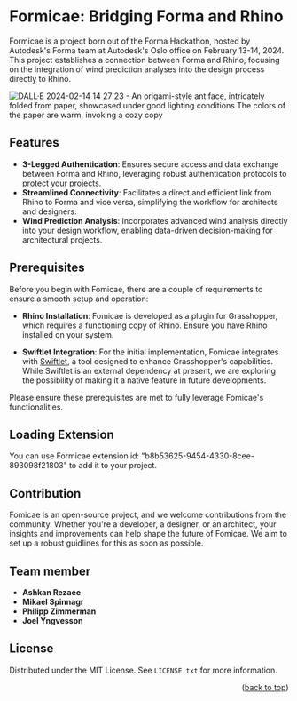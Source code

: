 # Formicae: Bridging Forma and Rhino

Formicae is a project born out of the Forma Hackathon, hosted by Autodesk's Forma team at Autodesk's Oslo office on February 13-14, 2024. This project establishes a connection between Forma and Rhino, focusing on the integration of wind prediction analyses into the design process directly to Rhino.

![DALL·E 2024-02-14 14 27 23 - An origami-style ant face, intricately folded from paper, showcased under good lighting conditions  The colors of the paper are warm, invoking a cozy  copy](https://github.com/OpenForma/Formicae/assets/101568776/38cd0955-e2b8-48f0-b6cc-a0da8b116220)

## Features

- **3-Legged Authentication**: Ensures secure access and data exchange between Forma and Rhino, leveraging robust authentication protocols to protect your projects.
- **Streamlined Connectivity**: Facilitates a direct and efficient link from Rhino to Forma and vice versa, simplifying the workflow for architects and designers.
- **Wind Prediction Analysis**: Incorporates advanced wind analysis directly into your design workflow, enabling data-driven decision-making for architectural projects.



## Prerequisites

Before you begin with Fomicae, there are a couple of requirements to ensure a smooth setup and operation:

- **Rhino Installation**: Fomicae is developed as a plugin for Grasshopper, which requires a functioning copy of Rhino. Ensure you have Rhino installed on your system.

- **Swiftlet Integration**: For the initial implementation, Fomicae integrates with [Swiftlet](https://www.food4rhino.com/en/app/swiftlet), a tool designed to enhance Grasshopper's capabilities. While Swiftlet is an external dependency at present, we are exploring the possibility of making it a native feature in future developments.

Please ensure these prerequisites are met to fully leverage Fomicae's functionalities.


## Loading Extension

You can use Formicae extension id: "b8b53625-9454-4330-8cee-893098f21803" to add it to your project.


## Contribution

Fomicae is an open-source project, and we welcome contributions from the community. Whether you're a developer, a designer, or an architect, your insights and improvements can help shape the future of Fomicae. We aim to set up a robust guidlines for this as soon as possible.

## Team member
- **Ashkan Rezaee**
- **Mikael Spinnagr**
- **Philipp Zimmerman**
- **Joel Yngvesson**

<!-- LICENSE -->
## License

Distributed under the MIT License. See `LICENSE.txt` for more information.

<p align="right">(<a href="#readme-top">back to top</a>)</p>

